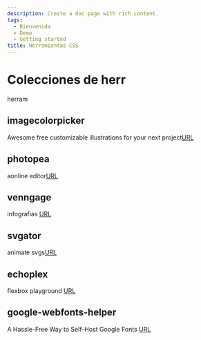 ```yaml
---
description: Create a doc page with rich content.
tags:
  - Bienvenida
  - Demo
  - Getting started
title: Herramientas CSS
---
```


# Colecciones de herr

herram

## imagecolorpicker

Awesome free customizable illustrations for your next project[URL](https://imagecolorpicker.com/es)

## photopea

aonline editor[URL](https://www.photopea.com/)

## venngage

infografias [URL](https://es.venngage.com/)

## svgator

animate svgs[URL](https://app.svgator.com/)

## echoplex

flexbox playground [URL](https://the-echoplex.net/flexyboxes/)

## google-webfonts-helper

A Hassle-Free Way to Self-Host Google Fonts [URL](http://google-webfonts-helper.herokuapp.com/fonts)
